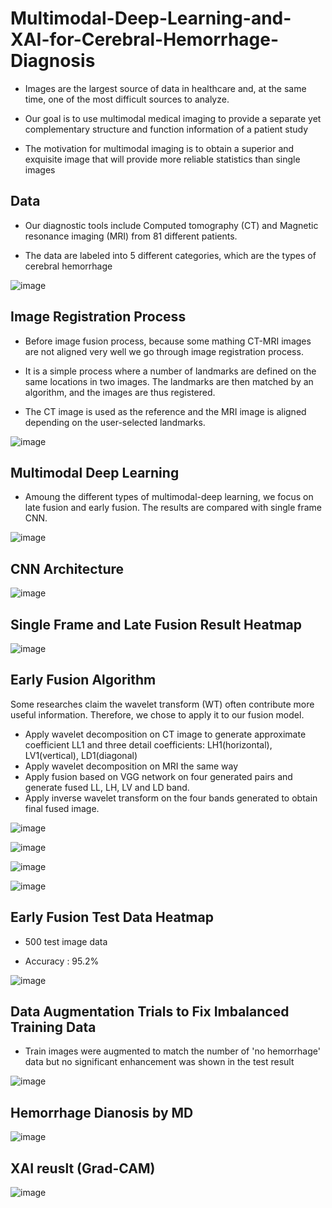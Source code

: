 # Multimodal-Deep-Learning-and-XAI-for-Cerebral-Hemorrhage-Diagnosis



- Images are the largest source of data in healthcare and, at the same time, one of the most difficult sources to analyze. 

- Our goal is to use multimodal medical imaging to provide a separate yet complementary structure and function information of a patient study 

- The motivation for multimodal imaging is to obtain a superior and exquisite image that will provide more reliable statistics than single images


## Data

- Our diagnostic tools include Computed tomography (CT) and Magnetic resonance imaging (MRI) from 81 different patients.

- The data are labeled into 5 different categories, which are the types of cerebral hemorrhage

![image](https://github.com/hguhcbuf/Multimodal-Deep-Learning-and-XAI-for-Cerebral-Hemorrhage-Diagnosis/assets/69788954/b8a0b885-9cfc-4b76-a2a3-effe591fe738)



## Image Registration Process

- Before image fusion process, because some mathing CT-MRI images are not aligned very well we go through image registration process.

- It is a simple process where a number of landmarks are defined on the same locations in two images. The landmarks are then matched by an algorithm, and the images are thus registered. 

- The CT image is used as the reference and the MRI image is aligned depending on the user-selected landmarks.

![image](https://github.com/hguhcbuf/Multimodal-Deep-Learning-and-XAI-for-Cerebral-Hemorrhage-Diagnosis/assets/69788954/bc0f8a88-aa60-4267-8720-c55456da835b)


## Multimodal Deep Learning

- Amoung the different types of multimodal-deep learning, we focus on late fusion and early fusion. The results are compared with single frame CNN.

![image](https://github.com/hguhcbuf/Multimodal-Deep-Learning-and-XAI-for-Cerebral-Hemorrhage-Diagnosis/assets/69788954/0d315525-d7ab-4734-bf4c-345b7e617a23)

## CNN Architecture

![image](https://github.com/hguhcbuf/Multimodal-Deep-Learning-and-XAI-for-Cerebral-Hemorrhage-Diagnosis/assets/69788954/3fb9099e-f517-45d5-80ad-ab9c12f268c4)

## Single Frame and Late Fusion Result Heatmap

![image](https://github.com/hguhcbuf/Multimodal-Deep-Learning-and-XAI-for-Cerebral-Hemorrhage-Diagnosis/assets/69788954/ee07f088-d6bb-4b4a-965d-0ea1cecf202d)

## Early Fusion Algorithm

Some researches claim the wavelet transform (WT) often contribute more useful information. Therefore, we chose to apply it to our fusion model.

- Apply wavelet decomposition on CT image to generate approximate coefficient LL1 and three detail coefficients: LH1(horizontal), LV1(vertical), LD1(diagonal)
- Apply wavelet decomposition on MRI the same way
- Apply fusion based on VGG network on four generated pairs and generate fused LL, LH, LV and LD band.
- Apply inverse wavelet transform on the four bands generated to obtain final fused image.

![image](https://github.com/hguhcbuf/Multimodal-Deep-Learning-and-XAI-for-Cerebral-Hemorrhage-Diagnosis/assets/69788954/e3ff4a56-d7c4-4f4f-921b-2f79ee1264de)

![image](https://github.com/hguhcbuf/Multimodal-Deep-Learning-and-XAI-for-Cerebral-Hemorrhage-Diagnosis/assets/69788954/168825db-46c0-440f-898d-dc2188d4c4cc)

![image](https://github.com/hguhcbuf/Multimodal-Deep-Learning-and-XAI-for-Cerebral-Hemorrhage-Diagnosis/assets/69788954/f7d35653-6029-4ae1-bdac-b81f877b479a)

![image](https://github.com/hguhcbuf/Multimodal-Deep-Learning-and-XAI-for-Cerebral-Hemorrhage-Diagnosis/assets/69788954/1eaf3b07-beec-41d3-bcc5-983765db766c)

## Early Fusion Test Data Heatmap

- 500 test image data

- Accuracy : 95.2%

![image](https://github.com/hguhcbuf/Multimodal-Deep-Learning-and-XAI-for-Cerebral-Hemorrhage-Diagnosis/assets/69788954/d95ec046-e6bd-4af6-a4de-9aab0717b2ca)

## Data Augmentation Trials to Fix Imbalanced Training Data

- Train images were augmented to match the number of 'no hemorrhage' data but no significant enhancement was shown in the test result

![image](https://github.com/hguhcbuf/Multimodal-Deep-Learning-and-XAI-for-Cerebral-Hemorrhage-Diagnosis/assets/69788954/e2f51089-34a0-4d64-83c1-07aece0f2c17)

## Hemorrhage Dianosis by MD

![image](https://github.com/hguhcbuf/Multimodal-Deep-Learning-and-XAI-for-Cerebral-Hemorrhage-Diagnosis/assets/69788954/9058b7e4-697b-4585-a7df-6fb41a05a692)

## XAI reuslt (Grad-CAM)

![image](https://github.com/hguhcbuf/Multimodal-Deep-Learning-and-XAI-for-Cerebral-Hemorrhage-Diagnosis/assets/69788954/cf6f0a4e-ab56-4a66-ab52-686953ed4625)
